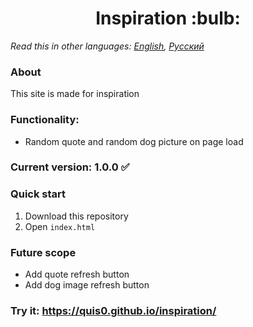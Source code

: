 <h1 align="center">Inspiration :bulb:</h1>

*Read this in other languages: [English](README.md), [Русский](README.ru.md)*

### About
This site is made for inspiration

### Functionality: 
* Random quote and random dog picture on page load

### Current version: 1.0.0 :white_check_mark:

### Quick start
1.  Download this repository
2.  Open `index.html` 

### Future scope
   * Add quote refresh button
   * Add dog image refresh button

### Try it: https://quis0.github.io/inspiration/
